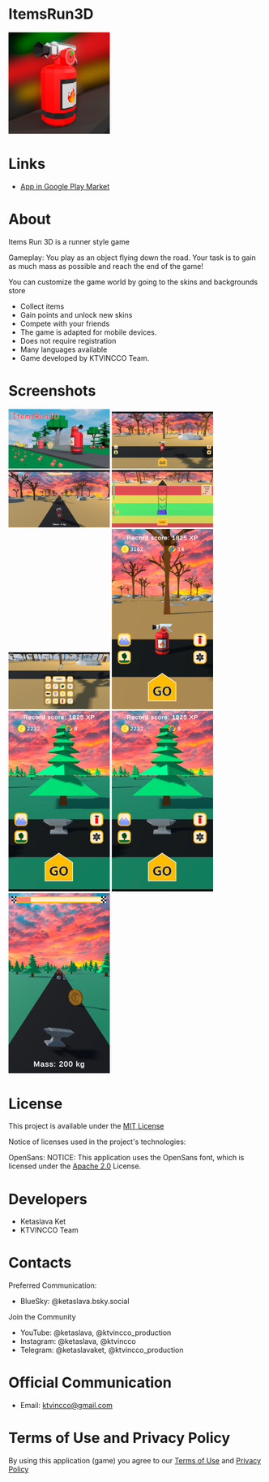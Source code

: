 # ItemsRun3D

<img src="https://github.com/ketaslava/itemsrun3d/blob/main/images/Logo.png" alt="drawing" width="200"/>

# Links

* [App in Google Play Market](https://play.google.com/store/apps/details?id=com.ktvincco.itemsrun3d)

# About

Items Run 3D is a runner style game

Gameplay: You play as an object flying down the road. Your task is to gain as much mass as possible and reach the end of the game!

You can customize the game world by going to the skins and backgrounds store

* Collect items
* Gain points and unlock new skins
* Compete with your friends
* The game is adapted for mobile devices.
* Does not require registration
* Many languages available
* Game developed by KTVINCCO Team.

# Screenshots

<div>
  <img src="https://github.com/ketaslava/itemsrun3d/blob/main/images/Screenshot.png" alt="drawing" width="200"/>
  <img src="https://github.com/ketaslava/itemsrun3d/blob/main/images/Screenshot2.png" alt="drawing" width="200"/>
  <img src="https://github.com/ketaslava/itemsrun3d/blob/main/images/Screenshot3.png" alt="drawing" width="200"/>
  <img src="https://github.com/ketaslava/itemsrun3d/blob/main/images/Screenshot4.png" alt="drawing" width="200"/>
  <img src="https://github.com/ketaslava/itemsrun3d/blob/main/images/Screenshot5.png" alt="drawing" width="200"/>
  <img src="https://github.com/ketaslava/itemsrun3d/blob/main/images/Screenshot6.png" alt="drawing" width="200"/>
  <img src="https://github.com/ketaslava/itemsrun3d/blob/main/images/Screenshot7.png" alt="drawing" width="200"/>
  <img src="https://github.com/ketaslava/itemsrun3d/blob/main/images/Screenshot8.png" alt="drawing" width="200"/>
  <img src="https://github.com/ketaslava/itemsrun3d/blob/main/images/Screenshot9.png" alt="drawing" width="200"/>
</div>

# License

This project is available under the [MIT License](https://opensource.org/license/mit)

Notice of licenses used in the project's technologies:

OpenSans:
NOTICE: This application uses the OpenSans font, which is licensed under the [Apache 2.0](https://www.apache.org/licenses/LICENSE-2.0") License.

# Developers

* Ketaslava Ket
* KTVINCCO Team

# Contacts

Preferred Communication:

* BlueSky: @ketaslava.bsky.social

Join the Community

* YouTube: @ketaslava, @ktvincco_production
* Instagram: @ketaslava, @ktvincco
* Telegram: @ketaslavaket, @ktvincco_production

# Official Communication

* Email: ktvincco@gmail.com

# Terms of Use and Privacy Policy

By using this application (game) you agree to our [Terms of Use](https://sites.google.com/view/itemsrun3d-termsofuse/home) and [Privacy Policy](https://sites.google.com/view/itemsrun3d-privacypolicy/home)

